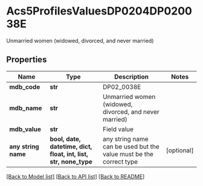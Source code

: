 # Acs5ProfilesValuesDP0204DP020038E

Unmarried women (widowed, divorced, and never married)

## Properties
Name | Type | Description | Notes
------------ | ------------- | ------------- | -------------
**mdb_code** | **str** | DP02_0038E | 
**mdb_name** | **str** | Unmarried women (widowed, divorced, and never married) | 
**mdb_value** | **str** | Field value | 
**any string name** | **bool, date, datetime, dict, float, int, list, str, none_type** | any string name can be used but the value must be the correct type | [optional]

[[Back to Model list]](../README.md#documentation-for-models) [[Back to API list]](../README.md#documentation-for-api-endpoints) [[Back to README]](../README.md)


